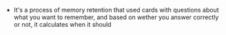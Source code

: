 - It's a process of memory retention that used cards with questions about what you want to remember, and based on wether you answer correctly or not, it calculates when it should
